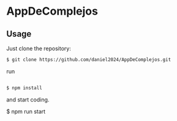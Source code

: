 # AppDeComplejos

## Usage

Just clone the repository:

```bash
$ git clone https://github.com/daniel2024/AppDeComplejos.git
```
run

```bash

$ npm install 


```

and start coding.

$ npm run start
